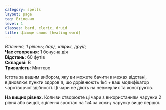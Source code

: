 ```yaml
---
category: spells
layout: page
tag: Втілення
level: 1
classes: bard, cleric, druid
title: Цілюще слово [healing word]
---
```

_Втілення, 1 рівень; бард, клірик, друїд_   
**Час створення:** 1 бонусна дія    
**Відстань:** 60 футів    
**Складові:** В    
**Тривалість:** Миттєво   

Істота за вашим вибором, яку ви можете бачити в межах відстані, відновлює пункти здоров'я, що дорівнюють 1к4 + ваш модифікатор чаротворчої здібності. Ці чари не діють на невмерлих та конструктів.  

**На вищих рівнях.** Коли ви створюєте ці чари з використанням чарунки 2 рівня або вищої, зцілення зростає на 1к4 за кожну чарунку вище першої.
